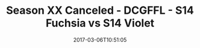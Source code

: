 ---
title: Season XX Canceled - DCGFFL - S14 Fuchsia vs S14 Violet
teams-score:
- team: _teams/s14-fuchsia.md
  score: 25
- team: _teams/s14-violet.md
  score: 14
mvp: C. Burrell (Fuchsia), D. Brown (Violet)
game-ball: M. Harris (Fuchsia), M. Rothschild (Violet)
sportsperson: ''
season: 14
week: 1
date: '2017-03-06T10:51:05'
pageid: season-14-week-1-march-5-2016-5096-vs-5107
---